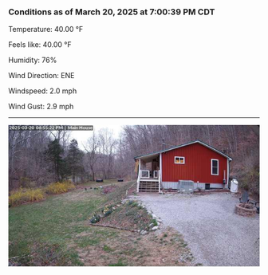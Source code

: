 ### Conditions as of March 20, 2025 at 7:00:39 PM CDT 

Temperature: 40.00 &deg;F

Feels like: 40.00 &deg;F

Humidity: 76%

Wind Direction: ENE

Windspeed: 2.0 mph

Wind Gust: 2.9 mph

---

<img src="./images/latest.jpeg"/>


